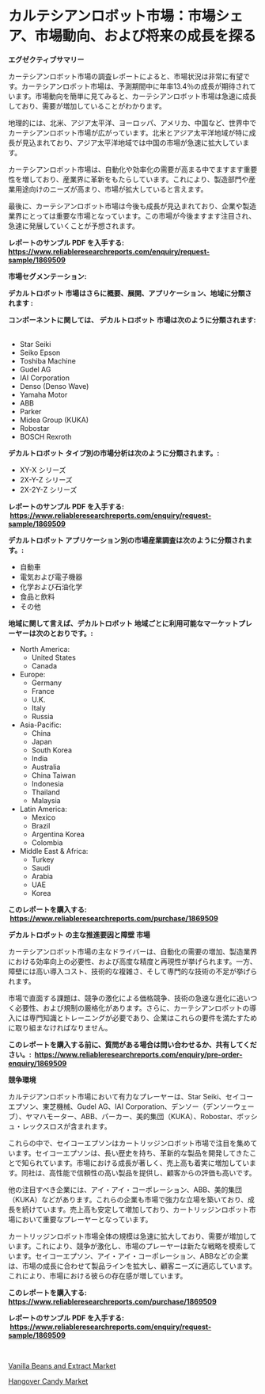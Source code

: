 <p><h1>カルテシアンロボット市場：市場シェア、市場動向、および将来の成長を探る</h1></p><p><strong>エグゼクティブサマリー</strong></p>
<p><p>カーテシアンロボット市場の調査レポートによると、市場状況は非常に有望です。カーテシアンロボット市場は、予測期間中に年率13.4％の成長が期待されています。市場動向を簡単に見てみると、カーテシアンロボット市場は急速に成長しており、需要が増加していることがわかります。</p><p>地理的には、北米、アジア太平洋、ヨーロッパ、アメリカ、中国など、世界中でカーテシアンロボット市場が広がっています。北米とアジア太平洋地域が特に成長が見込まれており、アジア太平洋地域では中国の市場が急速に拡大しています。</p><p>カーテシアンロボット市場は、自動化や効率化の需要が高まる中でますます重要性を増しており、産業界に革新をもたらしています。これにより、製造部門や産業用途向けのニーズが高まり、市場が拡大していると言えます。</p><p>最後に、カーテシアンロボット市場は今後も成長が見込まれており、企業や製造業界にとっては重要な市場となっています。この市場が今後ますます注目され、急速に発展していくことが予想されます。</p></p>
<p><strong>レポートのサンプル PDF を入手する: <a href="https://www.reliableresearchreports.com/enquiry/request-sample/1869509">https://www.reliableresearchreports.com/enquiry/request-sample/1869509</a></strong></p>
<p><strong>市場セグメンテーション:</strong></p>
<p><strong> デカルトロボット 市場はさらに概要、展開、アプリケーション、地域に分類されます :</strong></p>
<p><strong>コンポーネントに関しては、 デカルトロボット 市場は次のように分類されます: &nbsp;</strong></p>
<p><ul><li>Star Seiki</li><li>Seiko Epson</li><li>Toshiba Machine</li><li>Gudel AG</li><li>IAI Corporation</li><li>Denso (Denso Wave)</li><li>Yamaha Motor</li><li>ABB</li><li>Parker</li><li>Midea Group (KUKA)</li><li>Robostar</li><li>BOSCH Rexroth</li></ul></p>
<p><strong> デカルトロボット タイプ別の市場分析は次のように分類されます。:</strong></p>
<p><ul><li>XY-X シリーズ</li><li>2X-Y-Z シリーズ</li><li>2X-2Y-Z シリーズ</li></ul></p>
<p><strong>レポートのサンプル PDF を入手する: &nbsp;<a href="https://www.reliableresearchreports.com/enquiry/request-sample/1869509">https://www.reliableresearchreports.com/enquiry/request-sample/1869509</a></strong></p>
<p><strong> デカルトロボット アプリケーション別の市場産業調査は次のように分類されます。:</strong></p>
<p><ul><li>自動車</li><li>電気および電子機器</li><li>化学および石油化学</li><li>食品と飲料</li><li>その他</li></ul></p>
<p><strong>地域に関して言えば、デカルトロボット 地域ごとに利用可能なマーケットプレーヤーは次のとおりです。:</strong></p>
<p><ul>
    <li>
        North America:
        <ul>
            <li>United States</li>
            <li>Canada</li>
        </ul>
    </li>
    <li>
        Europe:
        <ul>
            <li>Germany</li>
            <li>France</li>
            <li>U.K.</li>
            <li>Italy</li>
            <li>Russia</li>
        </ul>
    </li>
    <li>
        Asia-Pacific:
        <ul>
            <li>China</li>
            <li>Japan</li>
            <li>South Korea</li>
            <li>India</li>
            <li>Australia</li>
            <li>China Taiwan</li>
            <li>Indonesia</li>
            <li>Thailand</li>
            <li>Malaysia</li>
        </ul>
    </li>
    <li>
        Latin America:
        <ul>
            <li>Mexico</li>
            <li>Brazil</li>
            <li>Argentina Korea</li>
            <li>Colombia</li>
        </ul>
    </li>
    <li>
        Middle East & Africa:
        <ul>
            <li>Turkey</li>
            <li>Saudi</li>
            <li>Arabia</li>
            <li>UAE</li>
            <li>Korea</li>
        </ul>
    </li>
    </ul></p>
<p><strong>このレポートを購入する: &nbsp;<a href="https://www.reliableresearchreports.com/purchase/1869509">https://www.reliableresearchreports.com/purchase/1869509</a></strong></p>
<p><strong>デカルトロボット の主な推進要因と障壁 市場</strong></p>
<p><p>カーテシアンロボット市場の主なドライバーは、自動化の需要の増加、製造業界における効率向上の必要性、および高度な精度と再現性が挙げられます。一方、障壁には高い導入コスト、技術的な複雑さ、そして専門的な技術の不足が挙げられます。</p><p>市場で直面する課題は、競争の激化による価格競争、技術の急速な進化に追いつく必要性、および規制の厳格化があります。さらに、カーテシアンロボットの導入には専門知識とトレーニングが必要であり、企業はこれらの要件を満たすために取り組まなければなりません。</p></p>
<p><strong>このレポートを購入する前に、質問がある場合は問い合わせるか、共有してください。:&nbsp; <a href="https://www.reliableresearchreports.com/enquiry/pre-order-enquiry/1869509">https://www.reliableresearchreports.com/enquiry/pre-order-enquiry/1869509</a></strong></p>
<p><strong>競争環境</strong></p>
<p><p>カルテジアンロボット市場において有力なプレーヤーは、Star Seiki、セイコーエプソン、東芝機械、Gudel AG、IAI Corporation、デンソー（デンソーウェーブ）、ヤマハモーター、ABB、パーカー、美的集団（KUKA）、Robostar、ボッシュ・レックスロスが含まれます。</p><p>これらの中で、セイコーエプソンはカートリッジンロボット市場で注目を集めています。セイコーエプソンは、長い歴史を持ち、革新的な製品を開発してきたことで知られています。市場における成長が著しく、売上高も着実に増加しています。同社は、高性能で信頼性の高い製品を提供し、顧客からの評価も高いです。</p><p>他の注目すべき企業には、アイ・アイ・コーポレーション、ABB、美的集団（KUKA）などがあります。これらの企業も市場で強力な立場を築いており、成長を続けています。売上高も安定して増加しており、カートリッジンロボット市場において重要なプレーヤーとなっています。</p><p>カートリッジンロボット市場全体の規模は急速に拡大しており、需要が増加しています。これにより、競争が激化し、市場のプレーヤーは新たな戦略を模索しています。セイコーエプソン、アイ・アイ・コーポレーション、ABBなどの企業は、市場の成長に合わせて製品ラインを拡大し、顧客ニーズに適応しています。これにより、市場における彼らの存在感が増しています。</p></p>
<p><strong>このレポートを購入する: &nbsp; <a href="https://www.reliableresearchreports.com/purchase/1869509">https://www.reliableresearchreports.com/purchase/1869509</a></strong></p>
<p><strong>レポートのサンプル PDF を入手する: &nbsp;<a href="https://www.reliableresearchreports.com/enquiry/request-sample/1869509">https://www.reliableresearchreports.com/enquiry/request-sample/1869509</a></strong><strong></strong></p>
<p>&nbsp;</p>
<p><p><a href="https://summer-dogwood-3e9.notion.site/Vanilla-Beans-and-Extract-Market-Size-and-Growth-Market-Segmentation-Regional-and-Country-Breakdow-092dfa5b2a374e9f9427d6f69801ddcc">Vanilla Beans and Extract Market</a></p><p><a href="https://github.com/Sherrillcrooksxa8i18ucf2m/Market-Research-Report-List-1/blob/main/hangover-candy-market.md">Hangover Candy Market</a></p></p>